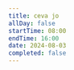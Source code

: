 ```yaml
---
title: ceva jo
allDay: false
startTime: 08:00
endTime: 16:00
date: 2024-08-03
completed: false
---
```

